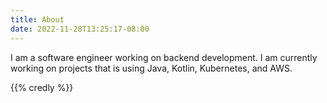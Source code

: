 ```yaml
---
title: About
date: 2022-11-28T13:25:17-08:00
---
```


I am a software engineer working on backend development. I
am currently working on projects that is using Java, Kotlin,
Kubernetes, and AWS.

{{% credly %}}
